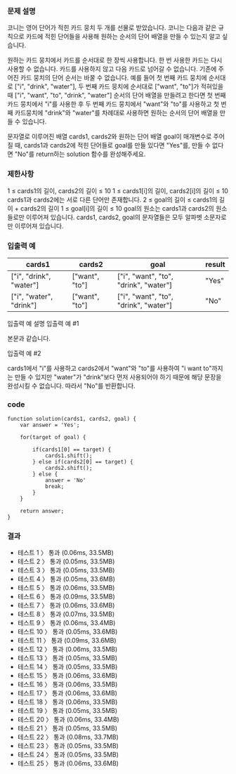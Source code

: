 ### 문제 설명
코니는 영어 단어가 적힌 카드 뭉치 두 개를 선물로 받았습니다. 코니는 다음과 같은 규칙으로 카드에 적힌 단어들을 사용해 원하는 순서의 단어 배열을 만들 수 있는지 알고 싶습니다.

원하는 카드 뭉치에서 카드를 순서대로 한 장씩 사용합니다.
한 번 사용한 카드는 다시 사용할 수 없습니다.
카드를 사용하지 않고 다음 카드로 넘어갈 수 없습니다.
기존에 주어진 카드 뭉치의 단어 순서는 바꿀 수 없습니다.
예를 들어 첫 번째 카드 뭉치에 순서대로 ["i", "drink", "water"], 두 번째 카드 뭉치에 순서대로 ["want", "to"]가 적혀있을 때 ["i", "want", "to", "drink", "water"] 순서의 단어 배열을 만들려고 한다면 첫 번째 카드 뭉치에서 "i"를 사용한 후 두 번째 카드 뭉치에서 "want"와 "to"를 사용하고 첫 번째 카드뭉치에 "drink"와 "water"를 차례대로 사용하면 원하는 순서의 단어 배열을 만들 수 있습니다.

문자열로 이루어진 배열 cards1, cards2와 원하는 단어 배열 goal이 매개변수로 주어질 때, cards1과 cards2에 적힌 단어들로 goal를 만들 있다면 "Yes"를, 만들 수 없다면 "No"를 return하는 solution 함수를 완성해주세요.

### 제한사항
1 ≤ cards1의 길이, cards2의 길이 ≤ 10
1 ≤ cards1[i]의 길이, cards2[i]의 길이 ≤ 10
cards1과 cards2에는 서로 다른 단어만 존재합니다.
2 ≤ goal의 길이 ≤ cards1의 길이 + cards2의 길이
1 ≤ goal[i]의 길이 ≤ 10
goal의 원소는 cards1과 cards2의 원소들로만 이루어져 있습니다.
cards1, cards2, goal의 문자열들은 모두 알파벳 소문자로만 이루어져 있습니다.

### 입출력 예
| cards1 | cards2 | goal | result |
| ------- | ------ |------- | ------ |
| ["i", "drink", "water"] | ["want", "to"] | ["i", "want", "to", "drink", "water"] | "Yes" |
| ["i", "water", "drink"] | ["want", "to"] | ["i", "want", "to", "drink", "water"] | "No" |

입출력 예 설명
입출력 예 #1

본문과 같습니다.

입출력 예 #2

cards1에서 "i"를 사용하고 cards2에서 "want"와 "to"를 사용하여 "i want to"까지는 만들 수 있지만 "water"가 "drink"보다 먼저 사용되어야 하기 때문에 해당 문장을 완성시킬 수 없습니다. 따라서 "No"를 반환합니다.

### code 
~~~
function solution(cards1, cards2, goal) {
    var answer = 'Yes';

    for(target of goal) {
        
        if(cards1[0] == target) {
            cards1.shift();
        } else if(cards2[0] == target) {
            cards2.shift();
        } else {
            answer = 'No'
            break;
        }
    }
    
    return answer;
}
~~~

### 결과
- 테스트 1 〉	통과 (0.06ms, 33.5MB)
- 테스트 2 〉	통과 (0.05ms, 33.5MB)
- 테스트 3 〉	통과 (0.05ms, 33.5MB)
- 테스트 4 〉	통과 (0.05ms, 33.6MB)
- 테스트 5 〉	통과 (0.06ms, 33.5MB)
- 테스트 6 〉	통과 (0.09ms, 33.5MB)
- 테스트 7 〉	통과 (0.06ms, 33.6MB)
- 테스트 8 〉	통과 (0.07ms, 33.5MB)
- 테스트 9 〉	통과 (0.06ms, 33.4MB)
- 테스트 10 〉	통과 (0.05ms, 33.6MB)
- 테스트 11 〉	통과 (0.09ms, 33.6MB)
- 테스트 12 〉	통과 (0.06ms, 33.5MB)
- 테스트 13 〉	통과 (0.05ms, 33.5MB)
- 테스트 14 〉	통과 (0.05ms, 33.5MB)
- 테스트 15 〉	통과 (0.06ms, 33.6MB)
- 테스트 16 〉	통과 (0.06ms, 33.5MB)
- 테스트 17 〉	통과 (0.06ms, 33.6MB)
- 테스트 18 〉	통과 (0.06ms, 33.5MB)
- 테스트 19 〉	통과 (0.05ms, 33.5MB)
- 테스트 20 〉	통과 (0.06ms, 33.4MB)
- 테스트 21 〉	통과 (0.05ms, 33.5MB)
- 테스트 22 〉	통과 (0.08ms, 33.7MB)
- 테스트 23 〉	통과 (0.05ms, 33.5MB)
- 테스트 24 〉	통과 (0.05ms, 33.5MB)
- 테스트 25 〉	통과 (0.06ms, 33.6MB)
